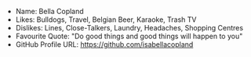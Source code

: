 - Name: Bella Copland
- Likes: Bulldogs, Travel, Belgian Beer, Karaoke, Trash TV 
- Dislikes: Lines, Close-Talkers, Laundry, Headaches, Shopping Centres
- Favourite Quote: "Do good things and good things will happen to you"
- GitHub Profile URL: https://github.com/isabellacopland